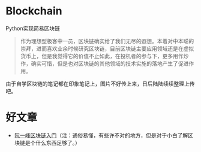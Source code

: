 # Blockchain
Python实现简易区块链

> 作为理想型极客中一员，区块链确实给了我们无尽的遐想。本着对中本聪的崇拜，进而喜欢业余时候研究区块链，目前区块链主要应用领域还是在虚拟货币上，但是我觉得它的价值不止如此，在投机者的参与下，更多用作炒作，确实可惜，但是也对区块链的其他领域的技术实施的落地产生了促进作用。

由于自学区块链的笔记都在印象笔记上，图片不好传上来，日后陆陆续续整理上传吧。

# 好文章
- [阮一峰区块链入门](http://www.ruanyifeng.com/blog/2017/12/blockchain-tutorial.html)（注：通俗易懂，有些许不对的地方，但是对于小白了解区块链是个什么东西足够了。）
